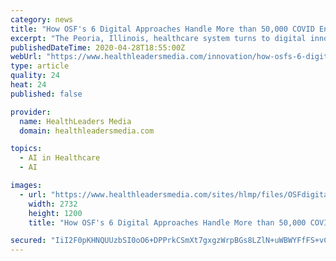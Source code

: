 ```yaml
---
category: news
title: "How OSF's 6 Digital Approaches Handle More than 50,000 COVID Encounters"
excerpt: "The Peoria, Illinois, healthcare system turns to digital innovations to better serve patients and protect its employees."
publishedDateTime: 2020-04-28T18:55:00Z
webUrl: "https://www.healthleadersmedia.com/innovation/how-osfs-6-digital-approaches-handle-more-50000-covid-encounters"
type: article
quality: 24
heat: 24
published: false

provider:
  name: HealthLeaders Media
  domain: healthleadersmedia.com

topics:
  - AI in Healthcare
  - AI

images:
  - url: "https://www.healthleadersmedia.com/sites/hlmp/files/OSFdigital-2732x1200-042820-shutterstock_713535283.jpg"
    width: 2732
    height: 1200
    title: "How OSF's 6 Digital Approaches Handle More than 50,000 COVID Encounters"

secured: "IiI2F0pKHNQUUzbSI0oO6+DPPrkCSmXt7gxgzWrpBGs8LZlN+uWBWYFfFS+vCADEsRhfat8o80Oy21fKq8yK0kYVi5Mtosxo++v5Vavn8/9655pJlD+4pSaPRDw6PeH9frgoZMLvu99l7jhImOfOT9IG3G+/I7DZ+wSTMHYAE1pU1KWSXSg2kns7XSTbgJtfFGSmHOoTRuZ0BN4h1P3PtXex9soNwwtelv5X0MAp+Eq/VYfIEuQZ4JJ5Tmz8v2Ih33sgDj3XCs8JZS2TP7cjw5jrP8rtRJ8taJvdcLslHm48s2QQ5cKDsQ0JsuhdVBHu;lhJouBZYuC+S5tSTGlRjcQ=="
---
```


